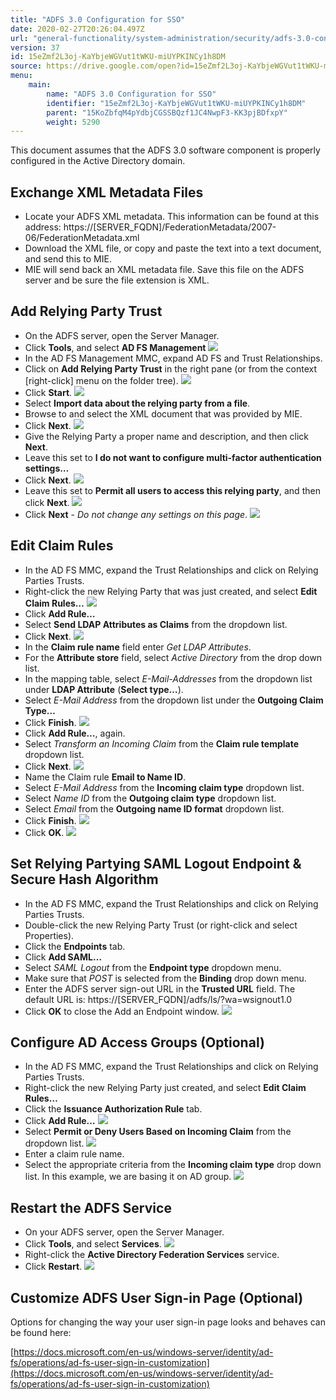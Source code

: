 ```yaml
---
title: "ADFS 3.0 Configuration for SSO"
date: 2020-02-27T20:26:04.497Z
url: "general-functionality/system-administration/security/adfs-3.0-configuration-for-sso.html"
version: 37
id: 15eZmf2L3oj-KaYbjeWGVut1tWKU-miUYPKINCy1h8DM
source: https://drive.google.com/open?id=15eZmf2L3oj-KaYbjeWGVut1tWKU-miUYPKINCy1h8DM
menu:
    main:
        name: "ADFS 3.0 Configuration for SSO"
        identifier: "15eZmf2L3oj-KaYbjeWGVut1tWKU-miUYPKINCy1h8DM"
        parent: "15KoZbfqM4pYdbjCGSSBQzf1JC4NwpF3-KK3pjBDfxpY"
        weight: 5290
---
```

This document assumes that the ADFS 3.0 software component is properly configured in the Active Directory domain.

## Exchange XML Metadata Files

* Locate your ADFS XML metadata. This information can be found at this address: https://[SERVER_FQDN]/FederationMetadata/2007-06/FederationMetadata.xml
* Download the XML file, or copy and paste the text into a text document, and send this to MIE.
* MIE will send back an XML metadata file. Save this file on the ADFS server and be sure the file extension is XML.

## Add Relying Party Trust

* On the ADFS server, open the Server Manager.
* Click <strong>Tools</strong>, and select <strong>AD FS Management</strong>    ![](../../../external_files/f99a449cdd1c425dd95fa3c9bcb69249.png)   
* In the AD FS Management MMC, expand AD FS and Trust Relationships.
* Click on <strong>Add Relying Party Trust</strong> in the right pane (or from the context [right-click] menu on the folder tree).    ![](../../../external_files/d7005885edd6e527c6bef405ee7e8de9.png)   
* Click <strong>Start</strong>.    ![](../../../external_files/a8a1e987da60c91a6827e736a344f9f5.png)   
* Select <strong>Import data about the relying party from a file</strong>.
* Browse to and select the XML document that was provided by MIE.
* Click <strong>Next</strong>.    ![](../../../external_files/8bdd0d06963d2481368de893a771eaa3.png)   
* Give the Relying Party a proper name and description, and then click <strong>Next</strong>.
* Leave this set to <strong>I do not want to configure multi-factor authentication settings…</strong>
* Click <strong>Next</strong>.    ![](../../../external_files/624fd16f7566491559f156a14f9db161.png)   
* Leave this set to <strong>Permit all users to access this relying party</strong>, and then click <strong>Next</strong>.    ![](../../../external_files/5df63162bd11ec588ff74dedc52225bf.png)   
* Click <strong>Next</strong> - <em>Do not change any settings on this page</em>.    ![](../../../external_files/0f4d7ee0ffb75b2ec6f76307a0023e5b.png)

## Edit Claim Rules

* In the AD FS MMC, expand the Trust Relationships and click on Relying Parties Trusts.
* Right-click the new Relying Party that was just created, and select <strong>Edit Claim Rules…</strong>    ![](../../../external_files/02efdfb328382145e791fc2ac2ff7594.png)   
* Click <strong>Add Rule…</strong>
* Select <strong>Send LDAP Attributes as Claims</strong> from the dropdown list.
* Click <strong>Next</strong>.    ![](../../../external_files/3319a9047e1fa91707b9da3a3508fe5a.png)   
* In the <strong>Claim rule name</strong> field enter <em>Get LDAP Attributes</em>.
* For the <strong>Attribute store</strong> field, select <em>Active Directory</em> from the drop down list.
* In the mapping table, select <em>E-Mail-Addresses</em> from the dropdown list under <strong>LDAP Attribute</strong> (<strong>Select type…</strong>).
* Select <em>E-Mail Address</em> from the dropdown list under the <strong>Outgoing Claim Type…</strong>
* Click <strong>Finish</strong>.    ![](../../../external_files/eb1981ae8e3651e4852075bb4f97eb81.png)
* Click <strong>Add Rule…</strong>, again.
* Select <em>Transform an Incoming Claim</em> from the <strong>Claim rule template</strong> dropdown list.
* Click <strong>Next</strong>.    ![](../../../external_files/3604340598687a314c72ba9c74953657.png)   
* Name the Claim rule <strong>Email to Name ID</strong>.
* Select <em>E-Mail Address</em> from the <strong>Incoming claim type</strong> dropdown list.
* Select <em>Name ID</em> from the <strong>Outgoing claim type</strong> dropdown list.
* Select <em>Email</em> from the <strong>Outgoing name ID format</strong> dropdown list.
* Click <strong>Finish</strong>.    ![](../../../external_files/1c61ccae6e01911d9aaee7e1a5b94912.png)   
* Click <strong>OK</strong>.    ![](../../../external_files/65871f7af93d5c7400a18e635a6877a1.png)

## Set Relying Partying SAML Logout Endpoint & Secure Hash Algorithm

* In the AD FS MMC, expand the Trust Relationships and click on Relying Parties Trusts.
* Double-click the new Relying Party Trust (or right-click and select Properties).
* Click the <strong>Endpoints</strong> tab.
* Click <strong>Add SAML…</strong>
* Select <em>SAML Logout</em> from the <strong>Endpoint type</strong> dropdown menu.
* Make sure that <em>POST</em> is selected from the <strong>Binding</strong> drop down menu.
* Enter the ADFS server sign-out URL in the <strong>Trusted URL</strong> field. The default URL is: https://[SERVER_FQDN]/adfs/ls/?wa=wsignout1.0
* Click <strong>OK</strong> to close the Add an Endpoint window.    ![](../../../external_files/b1e5081bbe360787259776ec72beb177.png)



## Configure AD Access Groups (Optional)

* In the AD FS MMC, expand the Trust Relationships and click on Relying Parties Trusts.
* Right-click the new Relying Party just created, and select <strong>Edit Claim Rules…</strong>
* Click the <strong>Issuance Authorization Rule</strong> tab.
* Click <strong>Add Rule…</strong>    ![](../../../external_files/29f1a72f48a8ef957943203137540c0e.png)   
* Select <strong>Permit or Deny Users Based on Incoming Claim</strong> from the dropdown list.    ![](../../../external_files/54848224a4227be417d71959ebf1eaba.png)   
* Enter a claim rule name.
* Select the appropriate criteria from the <strong>Incoming claim type</strong> drop down list. In this example, we are basing it on AD group.    ![](../../../external_files/2081ce38a5c00c17018e7daa9cfb1f6f.png)

## Restart the ADFS Service

* On your ADFS server, open the Server Manager.
* Click <strong>Tools</strong>, and select <strong>Services</strong>.    ![](../../../external_files/c5c26b1a4961a570cc022d9d6e37d8e5.png)   
* Right-click the <strong>Active Directory Federation Services</strong> service.
* Click <strong>Restart</strong>.    ![](../../../external_files/e414ada7eda97189c71eba03df2cf0da.png)

## Customize ADFS User Sign-in Page (Optional)

Options for changing the way your user sign-in page looks and behaves can be found here:

[https://docs.microsoft.com/en-us/windows-server/identity/ad-fs/operations/ad-fs-user-sign-in-customization](https://docs.microsoft.com/en-us/windows-server/identity/ad-fs/operations/ad-fs-user-sign-in-customization)

